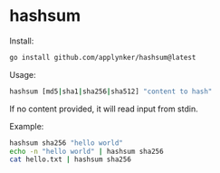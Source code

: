 # hashsum

Install:

```bash
go install github.com/applynker/hashsum@latest
```

Usage:

```bash
hashsum [md5|sha1|sha256|sha512] "content to hash"
```
If no content provided, it will read input from stdin.

Example:

```bash
hashsum sha256 "hello world"
echo -n "hello world" | hashsum sha256
cat hello.txt | hashsum sha256
```